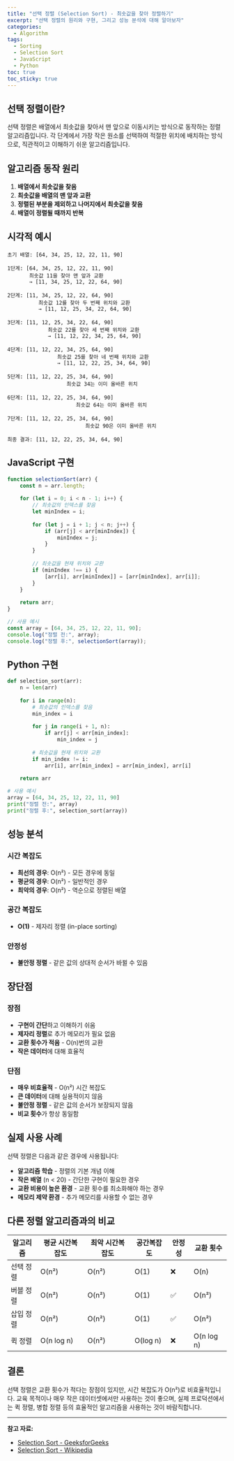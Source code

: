 ```yaml
---
title: "선택 정렬 (Selection Sort) - 최솟값을 찾아 정렬하기"
excerpt: "선택 정렬의 원리와 구현, 그리고 성능 분석에 대해 알아보자"
categories:
  - Algorithm
tags:
  - Sorting
  - Selection Sort
  - JavaScript
  - Python
toc: true
toc_sticky: true
---
```


## 선택 정렬이란?

선택 정렬은 배열에서 최솟값을 찾아서 맨 앞으로 이동시키는 방식으로 동작하는 정렬 알고리즘입니다. 각 단계에서 가장 작은 원소를 선택하여 적절한 위치에 배치하는 방식으로, 직관적이고 이해하기 쉬운 알고리즘입니다.

## 알고리즘 동작 원리

1. **배열에서 최솟값을 찾음**
2. **최솟값을 배열의 맨 앞과 교환**
3. **정렬된 부분을 제외하고 나머지에서 최솟값을 찾음**
4. **배열이 정렬될 때까지 반복**

## 시각적 예시

```
초기 배열: [64, 34, 25, 12, 22, 11, 90]

1단계: [64, 34, 25, 12, 22, 11, 90]
       최솟값 11을 찾아 맨 앞과 교환
       → [11, 34, 25, 12, 22, 64, 90]

2단계: [11, 34, 25, 12, 22, 64, 90]
          최솟값 12를 찾아 두 번째 위치와 교환
          → [11, 12, 25, 34, 22, 64, 90]

3단계: [11, 12, 25, 34, 22, 64, 90]
             최솟값 22를 찾아 세 번째 위치와 교환
             → [11, 12, 22, 34, 25, 64, 90]

4단계: [11, 12, 22, 34, 25, 64, 90]
                최솟값 25를 찾아 네 번째 위치와 교환
                → [11, 12, 22, 25, 34, 64, 90]

5단계: [11, 12, 22, 25, 34, 64, 90]
                   최솟값 34는 이미 올바른 위치

6단계: [11, 12, 22, 25, 34, 64, 90]
                      최솟값 64는 이미 올바른 위치

7단계: [11, 12, 22, 25, 34, 64, 90]
                         최솟값 90은 이미 올바른 위치

최종 결과: [11, 12, 22, 25, 34, 64, 90]
```

## JavaScript 구현

```javascript
function selectionSort(arr) {
    const n = arr.length;
    
    for (let i = 0; i < n - 1; i++) {
        // 최솟값의 인덱스를 찾음
        let minIndex = i;
        
        for (let j = i + 1; j < n; j++) {
            if (arr[j] < arr[minIndex]) {
                minIndex = j;
            }
        }
        
        // 최솟값을 현재 위치와 교환
        if (minIndex !== i) {
            [arr[i], arr[minIndex]] = [arr[minIndex], arr[i]];
        }
    }
    
    return arr;
}

// 사용 예시
const array = [64, 34, 25, 12, 22, 11, 90];
console.log("정렬 전:", array);
console.log("정렬 후:", selectionSort(array));
```

## Python 구현

```python
def selection_sort(arr):
    n = len(arr)
    
    for i in range(n):
        # 최솟값의 인덱스를 찾음
        min_index = i
        
        for j in range(i + 1, n):
            if arr[j] < arr[min_index]:
                min_index = j
        
        # 최솟값을 현재 위치와 교환
        if min_index != i:
            arr[i], arr[min_index] = arr[min_index], arr[i]
    
    return arr

# 사용 예시
array = [64, 34, 25, 12, 22, 11, 90]
print("정렬 전:", array)
print("정렬 후:", selection_sort(array))
```

## 성능 분석

### 시간 복잡도
- **최선의 경우**: O(n²) - 모든 경우에 동일
- **평균의 경우**: O(n²) - 일반적인 경우
- **최악의 경우**: O(n²) - 역순으로 정렬된 배열

### 공간 복잡도
- **O(1)** - 제자리 정렬 (in-place sorting)

### 안정성
- **불안정 정렬** - 같은 값의 상대적 순서가 바뀔 수 있음

## 장단점

### 장점
- **구현이 간단**하고 이해하기 쉬움
- **제자리 정렬**로 추가 메모리가 필요 없음
- **교환 횟수가 적음** - O(n)번의 교환
- **작은 데이터**에 대해 효율적

### 단점
- **매우 비효율적** - O(n²) 시간 복잡도
- **큰 데이터**에 대해 실용적이지 않음
- **불안정 정렬** - 같은 값의 순서가 보장되지 않음
- **비교 횟수**가 항상 동일함

## 실제 사용 사례

선택 정렬은 다음과 같은 경우에 사용됩니다:

- **알고리즘 학습** - 정렬의 기본 개념 이해
- **작은 배열** (n < 20) - 간단한 구현이 필요한 경우
- **교환 비용이 높은 환경** - 교환 횟수를 최소화해야 하는 경우
- **메모리 제약 환경** - 추가 메모리를 사용할 수 없는 경우

## 다른 정렬 알고리즘과의 비교

| 알고리즘 | 평균 시간복잡도 | 최악 시간복잡도 | 공간복잡도 | 안정성 | 교환 횟수 |
|---------|---------------|---------------|-----------|--------|-----------|
| 선택 정렬 | O(n²) | O(n²) | O(1) | ❌ | O(n) |
| 버블 정렬 | O(n²) | O(n²) | O(1) | ✅ | O(n²) |
| 삽입 정렬 | O(n²) | O(n²) | O(1) | ✅ | O(n²) |
| 퀵 정렬 | O(n log n) | O(n²) | O(log n) | ❌ | O(n log n) |

## 결론

선택 정렬은 교환 횟수가 적다는 장점이 있지만, 시간 복잡도가 O(n²)로 비효율적입니다. 교육 목적이나 매우 작은 데이터셋에서만 사용하는 것이 좋으며, 실제 프로덕션에서는 퀵 정렬, 병합 정렬 등의 효율적인 알고리즘을 사용하는 것이 바람직합니다.

---

**참고 자료:**
- [Selection Sort - GeeksforGeeks](https://www.geeksforgeeks.org/selection-sort/)
- [Selection Sort - Wikipedia](https://en.wikipedia.org/wiki/Selection_sort) 